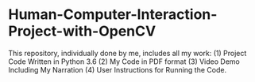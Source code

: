 # Human-Computer-Interaction-Project-with-OpenCV
This repository, individually done by me, includes all my work: (1) Project Code Written in Python 3.6 (2) My Code in PDF format (3) Video Demo Including My Narration (4) User Instructions for Running the Code.
